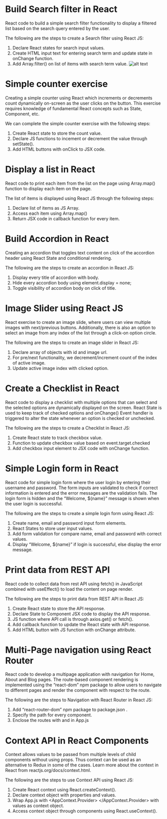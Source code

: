 # Build Search filter in React
React code to build a simple search filter functionality to display a filtered list based on the search query entered by the user.

The following are the steps to create a Search filter using React JS:

1. Declare React states for search input values.
2. Create HTML input text for entering search term and update state in onChange function.
3. Add Array.filter() on list of items with search term value.
![alt text](https://contactmentor.com/wp-content/uploads/2021/06/filterList9.gif)
# Simple counter exercise
Creating a simple counter using React which increments or decrements count dynamically on-screen as the user clicks on the button. This exercise requires knowledge of fundamental React concepts such as State, Component, etc.

We can complete the simple counter exercise with the following steps:

1. Create React state to store the count value.
2. Declare JS functions to incement or decrement the value through setState().
3. Add HTML buttons with onClick to JSX code.


# Display a list in React
React code to print each item from the list on the page using Array.map() function to display each item on the page.

The list of items is displayed using React JS through the following steps:

1. Declare list of items as JS Array.
2. Access each item using Array.map()
3. Return JSX code in callback function for every item.


# Build Accordion in React
Creating an accordion that toggles text content on click of the accordion header using React State and conditional rendering.

The following are the steps to create an accordion in React JS:

1. Display every title of accordion with body.
2. Hide every accordion body using element.display = none;
3. Toggle visibility of accordion body on click of title.  

# Image Slider using React JS
React exercise to create an image slide, where users can view multiple images with next/previous buttons. Additionally, there is also an option to select an image from any index of the list through a click-on option circle.

The following are the steps to create an image slider in React JS:

1. Declare array of objects with id and image url.
2. For pre/next functionality, we decrement/increment count of the index of active image.
3. Update active image index with clicked option.

# Create a Checklist in React
React code to display a checklist with multiple options that can select and the selected options are dynamically displayed on the screen. React State is used to keep track of checked options and onChange() Event handler is triggered to alter the state whenever an option is checked or unchecked.

The following are the steps to create a Checklist in React JS:

1. Create React state to track checkbox value.
2. Function to update checkbox value based on event.target.checked
3. Add checkbox input element to JSX code with onChange function.

# Simple Login form in React
React code for simple login form where the user login by entering their username and password. The form inputs are validated to check if correct information is entered and the error messages are the validation fails. The login form is hidden and the “Welcome, ${name}” message is shown when the user login is successful.

The following are the steps to create a simple login form using React JS:

1. Create name, email and password input form elements.
2. React States to store user input values.
3. Add form validation for compare name, email and password with correct values.
4. Display “Welcome, ${name}” if login is successful, else display the error message.

# Print data from REST API
React code to collect data from rest API using fetch() in JavaScript combined with useEffect() to load the content on page render.

The following are the steps to print data from REST API in React JS:

1. Create React state to store the API response.
2. Declare State to Component JSX code to display the API response.
3. JS function where API call is through axios.get() or fetch().
4. Add callback function to update the React state with API response.
5. Add HTML button with JS function with onChange attribute.

# Multi-Page navigation using React Router
React code to develop a multipage application with navigation for Home, About and Blog pages. The route-based component rendering is implemented using the “react-dom” npm package to allow users to navigate to different pages and render the component with respect to the route.

The following are the steps to Navigation with React Router in React JS:

1. Add “react-router-dom” npm package to package.json .
2. Specify the path for every component.
3. Enclose the routes with <Router> and <Switch> in App.js

# Context API in React Components
Context allows values to be passed from multiple levels of child components without using props. Thus context can be used as an alternative to Redux in some of the cases. Learn more about the context in React from reactjs.org/docs/context.html.

The following are the steps to use Context API using React JS:

1. Create React context using React.createContext().
2. Declare context object with properties and values.
3. Wrap App.js with <AppContext.Provider> </AppContext.Provider> with values as context object.
4. Access context object through components using React.useContext().